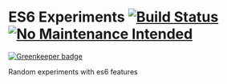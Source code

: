 # ES6 Experiments [![Build Status](https://travis-ci.org/ianwremmel/es6-experiments.svg)](https://travis-ci.org/ianwremmel/es6-experiments) [![No Maintenance Intended](http://unmaintained.tech/badge.svg)](http://unmaintained.tech/)

[![Greenkeeper badge](https://badges.greenkeeper.io/ianwremmel/es6-experiments.svg)](https://greenkeeper.io/)

Random experiments with es6 features
